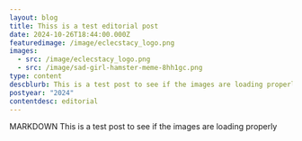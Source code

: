 ```yaml
---
layout: blog
title: Thiss is a test editorial post
date: 2024-10-26T18:44:00.000Z
featuredimage: /image/eclecstacy_logo.png
images:
  - src: /image/eclecstacy_logo.png
  - src: /image/sad-girl-hamster-meme-8hh1gc.png
type: content
descblurb: This is a test post to see if the images are loading properly
postyear: "2024"
contentdesc: editorial
---
```

MARKDOWN This is a test post to see if the images are loading properly
